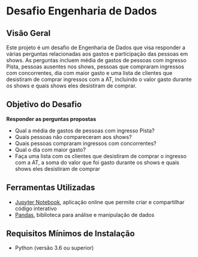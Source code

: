 # Desafio Engenharia de Dados

## Visão Geral

Este projeto é um desafio de Engenharia de Dados que visa responder a várias perguntas relacionadas aos gastos e participação das pessoas em shows. As perguntas incluem média de gastos de pessoas com ingresso Pista, pessoas ausentes nos shows, pessoas que compraram ingressos com concorrentes, dia com maior gasto e uma lista de clientes que desistiram de comprar ingressos com a AT, incluindo o valor gasto durante os shows e quais shows eles desistiram de comprar.

## Objetivo do Desafio

**Responder as perguntas propostas** 
- Qual a média de gastos de pessoas com ingresso Pista?
- Quais pessoas não compareceram aos shows?
- Quais pessoas compraram ingressos com concorrentes?
- Qual o dia com maior gasto?
- Faça uma lista com os clientes que desistiram de comprar o ingresso com a AT, a soma do valor que foi gasto durante os shows e quais shows eles desistiram de comprar

## Ferramentas Utilizadas

* [Jupyter Notebook](https://jupyter.org/), aplicação online que permite criar e compartilhar código interativo
* [Pandas](https://pypi.org/project/pandas/), biblioteca para análise e manipulação de dados

## Requisitos Mínimos de Instalação
* Python (versão 3.6 ou superior)
